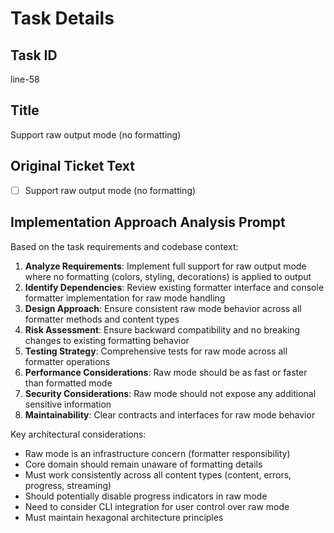 # Task Details

## Task ID

line-58

## Title

Support raw output mode (no formatting)

## Original Ticket Text

- [ ] Support raw output mode (no formatting)

## Implementation Approach Analysis Prompt

Based on the task requirements and codebase context:

1. **Analyze Requirements**: Implement full support for raw output mode where no formatting (colors, styling, decorations) is applied to output
2. **Identify Dependencies**: Review existing formatter interface and console formatter implementation for raw mode handling
3. **Design Approach**: Ensure consistent raw mode behavior across all formatter methods and content types
4. **Risk Assessment**: Ensure backward compatibility and no breaking changes to existing formatting behavior
5. **Testing Strategy**: Comprehensive tests for raw mode across all formatter operations
6. **Performance Considerations**: Raw mode should be as fast or faster than formatted mode
7. **Security Considerations**: Raw mode should not expose any additional sensitive information
8. **Maintainability**: Clear contracts and interfaces for raw mode behavior

Key architectural considerations:

- Raw mode is an infrastructure concern (formatter responsibility)
- Core domain should remain unaware of formatting details
- Must work consistently across all content types (content, errors, progress, streaming)
- Should potentially disable progress indicators in raw mode
- Need to consider CLI integration for user control over raw mode
- Must maintain hexagonal architecture principles
